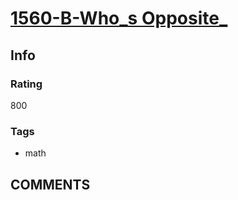 # [1560-B-Who_s Opposite_](https://codeforces.com/problemset/problem/1560/B)

## Info

### Rating

800

### Tags

- math

## __COMMENTS__

> 
